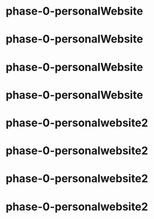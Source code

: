 # phase-0-personalWebsite
# phase-0-personalWebsite
# phase-0-personalWebsite
# phase-0-personalWebsite
# phase-0-personalwebsite2
# phase-0-personalwebsite2
# phase-0-personalwebsite2
# phase-0-personalwebsite2
